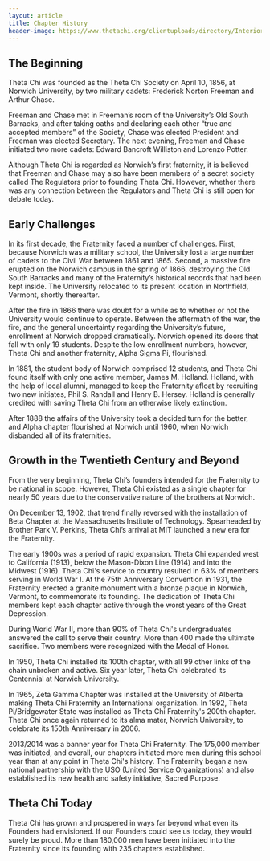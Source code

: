 ```yaml
---
layout: article
title: Chapter History
header-image: https://www.thetachi.org/clientuploads/directory/Interior_Banners/interior-banner-history.jpg
---
```


## The Beginning

Theta Chi was founded as the Theta Chi Society on April 10, 1856, at Norwich University, by two military cadets: Frederick Norton Freeman and Arthur Chase.

Freeman and Chase met in Freeman’s room of the University’s Old South Barracks, and after taking oaths and declaring each other “true and accepted members” of the Society, Chase was elected President and Freeman was elected Secretary. The next evening, Freeman and Chase initiated two more cadets: Edward Bancroft Williston and Lorenzo Potter.

Although Theta Chi is regarded as Norwich’s first fraternity, it is believed that Freeman and Chase may also have been members of a secret society called The Regulators prior to founding Theta Chi. However, whether there was any connection between the Regulators and Theta Chi is still open for debate today.

## Early Challenges

In its first decade, the Fraternity faced a number of challenges. First, because Norwich was a military school, the University lost a large number of cadets to the Civil War between 1861 and 1865. Second, a massive fire erupted on the Norwich campus in the spring of 1866, destroying the Old South Barracks and many of the Fraternity’s historical records that had been kept inside. The University relocated to its present location in Northfield, Vermont, shortly thereafter.

After the fire in 1866 there was doubt for a while as to whether or not the University would continue to operate. Between the aftermath of the war, the fire, and the general uncertainty regarding the University’s future, enrollment at Norwich dropped dramatically. Norwich opened its doors that fall with only 19 students. Despite the low enrollment numbers, however, Theta Chi and another fraternity, Alpha Sigma Pi, flourished.

In 1881, the student body of Norwich comprised 12 students, and Theta Chi found itself with only one active member, James M. Holland. Holland, with the help of local alumni, managed to keep the Fraternity afloat by recruiting two new initiates, Phil S. Randall and Henry B. Hersey. Holland is generally credited with saving Theta Chi from an otherwise likely extinction.

After 1888 the affairs of the University took a decided turn for the better, and Alpha chapter flourished at Norwich until 1960, when Norwich disbanded all of its fraternities.

## Growth in the Twentieth Century and Beyond

From the very beginning, Theta Chi’s founders intended for the Fraternity to be national in scope. However, Theta Chi existed as a single chapter for nearly 50 years due to the conservative nature of the brothers at Norwich.

On December 13, 1902, that trend finally reversed with the installation of Beta Chapter at the Massachusetts Institute of Technology. Spearheaded by Brother Park V. Perkins, Theta Chi’s arrival at MIT launched a new era for the Fraternity.

The early 1900s was a period of rapid expansion. Theta Chi expanded west to California (1913), below the Mason-Dixon Line (1914) and into the Midwest (1916). Theta Chi's service to country resulted in 63% of members serving in World War I.  At the 75th Anniversary Convention in 1931, the Fraternity erected a granite monument with a bronze plaque in Norwich, Vermont, to commemorate its founding. The dedication of Theta Chi members kept each chapter active through the worst years of the Great Depression.

During World War II, more than 90% of Theta Chi's undergraduates answered the call to serve their country.  More than 400 made the ultimate sacrifice. Two members were recognized with the Medal of Honor.

In 1950, Theta Chi installed its 100th chapter, with all 99 other links of the chain unbroken and active. Six year later, Theta Chi celebrated its Centennial at Norwich University.
			
In 1965, Zeta Gamma Chapter was installed at the University of Alberta making Theta Chi Fraternity an International organization.  In 1992, Theta Pi/Bridgewater State was installed as Theta Chi Fraternity's 200th chapter. Theta Chi once again returned to its alma mater, Norwich University, to celebrate its 150th Anniversary in 2006.
			
2013/2014 was a banner year for Theta Chi Fraternity. The 175,000 member was initiated, and overall, our chapters initiated more men during this school year than at any point in Theta Chi's history. The Fraternity began a new national partnership with the USO (United Service Organizations) and also established its new health and safety initiative, Sacred Purpose.

## Theta Chi Today

Theta Chi has grown and prospered in ways far beyond what even its Founders had envisioned. If our Founders could see us today, they would surely be proud. More than 180,000 men have been initiated into the Fraternity since its founding with 235 chapters established.

